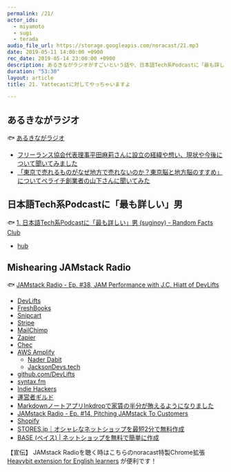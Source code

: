 ```yaml
---
permalink: /21/
actor_ids:
  - miyamoto
  - sugi
  - terada
audio_file_url: https://storage.googleapis.com/noracast/21.mp3
date: 2019-05-11 14:00:00 +0900
rec_date: 2019-05-14 23:00:00 +0900
description: あるきながラジオがすごいという話や、日本語Tech系Podcastに「最も詳しい」男、GitHubでアップストリームを変更する方法、eコマース機能などについて話しました。
duration: "53:30"
layout: article
title: 21. Yattecastに対してやっちゃいますよ

---
```


## あるきながラジオ

🐟 [あるきながラジオ](https://anchor.fm/nishikokura-hironobu)

- [フリーランス協会代表理事平田麻莉さんに設立の経緯や想い、現状や今後について聞いてみました](https://anchor.fm/nishikokura-hironobu/episodes/ep-e3vc1k)
- [「東京で売れるものがなぜ地方で売れないのか？東京脳と地方脳のすすめ」についてペライチ創業者の山下さんに聞いてみた](https://anchor.fm/nishikokura-hironobu/episodes/ep-e3srop/a-ae5mg0)

## 日本語Tech系Podcastに「最も詳しい」男

🐟 [1. 日本語Tech系Podcastに「最も詳しい」男 (suginoy) - Random Facts Club](https://randomfacts.club/1)

- [hub](https://hub.github.com/)

## Mishearing JAMstack Radio

🐟 [JAMstack Radio - Ep. #38, JAM Performance with J.C. Hiatt of DevLifts](https://www.heavybit.com/library/podcasts/jamstack-radio/ep-38-jam-performance-with-j-c-hiatt-of-devlifts/)

- [DevLifts](https://devlifts.io/)
- [FreshBooks](https://www.freshbooks.com/)
- [Snipcart](https://snipcart.com/)
- [Stripe](https://stripe.com/)
- [MailChimp](https://mailchimp.com/)
- [Zapier](https://zapier.com/)
- [Chec](https://chec.io/)
- [AWS Amplify](https://aws-amplify.github.io/)
  - [Nader Dabit](https://twitter.com/dabit3)
  - [JacksonDevs.tech](https://jacksondevs.tech/)
- [github.com/DevLifts](https://github.com/DevLifts)
- [syntax.fm](https://syntax.fm/)
- [Indie Hackers](https://www.indiehackers.com/)
- [運営者ギルド](https://scrapbox.io/admin-guild-pr/%E9%81%8B%E5%96%B6%E8%80%85%E3%82%AE%E3%83%AB%E3%83%89)
- [MarkdownノートアプリInkdropで家賃の半分が賄えるようになりました](https://blog.craftz.dog/inkdrop%E3%81%A7%E5%AE%B6%E8%B3%83%E3%81%AE%E5%8D%8A%E5%88%86%E3%81%8C%E8%B3%84%E3%81%88%E3%82%8B%E3%82%88%E3%81%86%E3%81%AB%E3%81%AA%E3%82%8A%E3%81%BE%E3%81%97%E3%81%9F-3f30f4e1e479)
- [JAMstack Radio - Ep. #14, Pitching JAMstack To Customers](https://www.heavybit.com/library/podcasts/jamstack-radio/ep-14-pitching-jamstack-to-customers/)
- [Shopify](https://www.shopify.jp/)
- [STORES.jp｜オシャレなネットショップを最短2分で無料作成](https://stores.jp/)
- [BASE (ベイス) \| ネットショップを無料で簡単に作成](https://thebase.in/)

【宣伝】
JAMstack Radioを聴く時はこちらのnoracast特製Chrome拡張 [Heavybit extension for English learners](https://chrome.google.com/webstore/detail/heavybit-extension-for-en/ahfgdgmheoejjllbgnkegimdiajihbee?hl=ja) が便利です！
